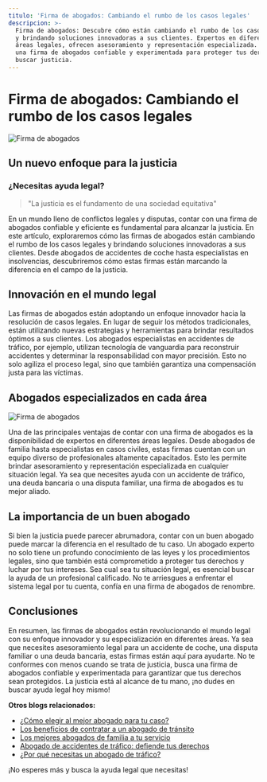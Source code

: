 ```yaml
---
titulo: 'Firma de abogados: Cambiando el rumbo de los casos legales'
descripcion: >-
  Firma de abogados: Descubre cómo están cambiando el rumbo de los casos legales
  y brindando soluciones innovadoras a sus clientes. Expertos en diferentes
  áreas legales, ofrecen asesoramiento y representación especializada. Confía en
  una firma de abogados confiable y experimentada para proteger tus derechos y
  buscar justicia.
---
```


# Firma de abogados: Cambiando el rumbo de los casos legales

![Firma de abogados](./img/firma-de-abogados-1.webp)

## Un nuevo enfoque para la justicia

### ¿Necesitas ayuda legal?

> "La justicia es el fundamento de una sociedad equitativa"

En un mundo lleno de conflictos legales y disputas, contar con una firma de abogados confiable y eficiente es fundamental para alcanzar la justicia. En este artículo, exploraremos cómo las firmas de abogados están cambiando el rumbo de los casos legales y brindando soluciones innovadoras a sus clientes. Desde abogados de accidentes de coche hasta especialistas en insolvencias, descubriremos cómo estas firmas están marcando la diferencia en el campo de la justicia.

## Innovación en el mundo legal

Las firmas de abogados están adoptando un enfoque innovador hacia la resolución de casos legales. En lugar de seguir los métodos tradicionales, están utilizando nuevas estrategias y herramientas para brindar resultados óptimos a sus clientes. Los abogados especialistas en accidentes de tráfico, por ejemplo, utilizan tecnología de vanguardia para reconstruir accidentes y determinar la responsabilidad con mayor precisión. Esto no solo agiliza el proceso legal, sino que también garantiza una compensación justa para las víctimas.

## Abogados especializados en cada área

![Firma de abogados](./img/firma-de-abogados-2.webp)

Una de las principales ventajas de contar con una firma de abogados es la disponibilidad de expertos en diferentes áreas legales. Desde abogados de familia hasta especialistas en casos civiles, estas firmas cuentan con un equipo diverso de profesionales altamente capacitados. Esto les permite brindar asesoramiento y representación especializada en cualquier situación legal. Ya sea que necesites ayuda con un accidente de tráfico, una deuda bancaria o una disputa familiar, una firma de abogados es tu mejor aliado.

## La importancia de un buen abogado

Si bien la justicia puede parecer abrumadora, contar con un buen abogado puede marcar la diferencia en el resultado de tu caso. Un abogado experto no solo tiene un profundo conocimiento de las leyes y los procedimientos legales, sino que también está comprometido a proteger tus derechos y luchar por tus intereses. Sea cual sea tu situación legal, es esencial buscar la ayuda de un profesional calificado. No te arriesgues a enfrentar el sistema legal por tu cuenta, confía en una firma de abogados de renombre.

## Conclusiones

En resumen, las firmas de abogados están revolucionando el mundo legal con su enfoque innovador y su especialización en diferentes áreas. Ya sea que necesites asesoramiento legal para un accidente de coche, una disputa familiar o una deuda bancaria, estas firmas están aquí para ayudarte. No te conformes con menos cuando se trata de justicia, busca una firma de abogados confiable y experimentada para garantizar que tus derechos sean protegidos. La justicia está al alcance de tu mano, ¡no dudes en buscar ayuda legal hoy mismo!

**Otros blogs relacionados:**

- [¿Cómo elegir al mejor abogado para tu caso?](abogados-accidente-coche)
- [Los beneficios de contratar a un abogado de tránsito](abogado-de-transito)
- [Los mejores abogados de familia a tu servicio](buenos-abogados-de-familia)
- [Abogado de accidentes de tráfico: defiende tus derechos](abogado-accidente-trafico)
- [¿Por qué necesitas un abogado de tráfico?](abogados-de-trafico)

¡No esperes más y busca la ayuda legal que necesitas!
